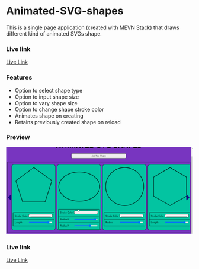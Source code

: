 # Animated-SVG-shapes
This is a single page application (created with MEVN Stack) that draws different kind of animated SVGs shape.

### Live link
[Live Link](https://vigilant-leavitt-0db6f1.netlify.app/)

### Features
+ Option to select shape type
+ Option to input shape size
+ Option to vary shape size
+ Option to change shape stroke color
+ Animates shape on creating
+ Retains previously created shape on reload 

### Preview
![alt text](https://github.com/readwarn/Animated-SVG-shapes/blob/master/client/assets/demo.png "preview")

### Live link
[Live Link](https://vigilant-leavitt-0db6f1.netlify.app/)
